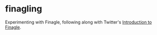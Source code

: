 # finagling

Experimenting with Finagle, following along with Twitter's [Introduction to Finagle](https://twitter.github.io/scala_school/finagle.html).

